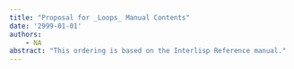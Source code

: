 ```yaml
---
title: "Proposal for _Loops_ Manual Contents"
date: '2999-01-01'
authors: 
    - NA
abstract: "This ordering is based on the Interlisp Reference manual."
---
```


